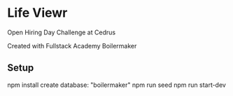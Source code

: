 # Life Viewr

Open Hiring Day Challenge at Cedrus

Created with Fullstack Academy Boilermaker


## Setup

npm install
create database: "boilermaker"
npm run seed
npm run start-dev



